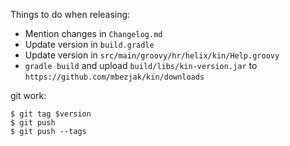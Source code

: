 Things to do when releasing:

 * Mention changes in `Changelog.md`
 * Update version in `build.gradle`
 * Update version in `src/main/groovy/hr/helix/kin/Help.groovy`
 * `gradle build` and upload `build/libs/kin-version.jar` to
   `https://github.com/mbezjak/kin/downloads`

git work:

    $ git tag $version
    $ git push
    $ git push --tags
